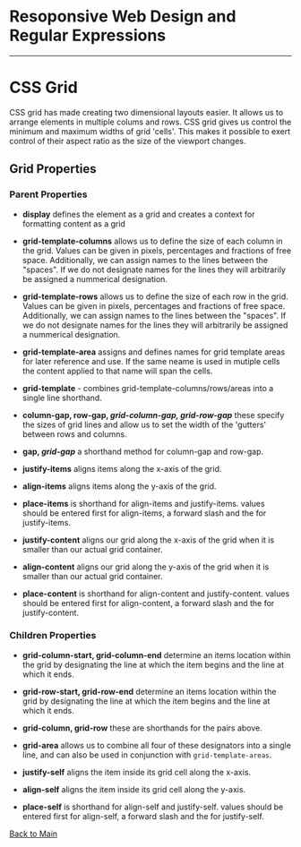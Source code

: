 # Resoponsive Web Design and Regular Expressions

---

# CSS Grid

CSS grid has made creating two dimensional layouts easier. It allows us to arrange elements in multiple colums and rows. CSS grid gives us control the minimum and maximum widths of grid 'cells'. This makes it possible to exert control of their aspect ratio as the size of the viewport changes.

## Grid Properties

### Parent Properties

- **display** defines the element as a grid and creates a context for formatting content as a grid

- **grid-template-columns** allows us to define the size of each column in the grid. Values can be given in pixels, percentages and fractions of free space. Additionally, we can assign names to the lines between the "spaces". If we do not designate names for the lines they will arbitrarily be assigned a nummerical designation.

- **grid-template-rows** allows us to define the size of each row in the grid. Values can be given in pixels, percentages and fractions of free space. Additionally, we can assign names to the lines between the "spaces". If we do not designate names for the lines they will arbitrarily be assigned a nummerical designation.

- **grid-template-area** assigns and defines names for grid template areas for later reference and use. If the same neame is used in mutiple cells the content applied to that name will span the cells.

- **grid-template** - combines grid-template-columns/rows/areas into a single line shorthand.

- **column-gap, row-gap, _grid-column-gap, grid-row-gap_** these specify the sizes of grid lines and allow us to set the width of the 'gutters' between rows and columns.

- **gap, _grid-gap_** a shorthand method for column-gap and row-gap.

- **justify-items** aligns items along the x-axis of the grid.

- **align-items** aligns items along the y-axis of the grid.

- **place-items** is shorthand for align-items and justify-items. values should be entered first for align-items, a forward slash and the for justify-items.

- **justify-content** aligns our grid along the x-axis of the grid when it is smaller than our actual grid container.

- **align-content** aligns our grid along the y-axis of the grid when it is smaller than our actual grid container.

- **place-content** is shorthand for align-content and justify-content. values should be entered first for align-content, a forward slash and the for justify-content.

### Children Properties

- **grid-column-start, grid-column-end** determine an items location within the grid by designating the line at which the item begins and the line at which it ends.

- **grid-row-start, grid-row-end** determine an items location within the grid by designating the line at which the item begins and the line at which it ends.

- **grid-column, grid-row** these are shorthands for the pairs above.

- **grid-area** allows us to combine all four of these designators into a single line, and can also be used in conjunction with `grid-template-areas`.

- **justify-self** aligns the item inside its grid cell along the x-axis.

- **align-self** aligns the item inside its grid cell along the y-axis.

- **place-self** is shorthand for align-self and justify-self. values should be entered first for align-self, a forward slash and the for justify-self.

[Back to Main](../README.md)
